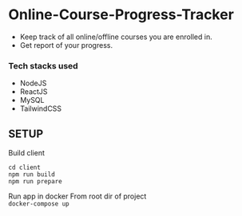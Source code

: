 # Online-Course-Progress-Tracker

-   Keep track of all online/offline courses you are enrolled in.
-   Get report of your progress.

### Tech stacks used

-   NodeJS
-   ReactJS
-   MySQL
-   TailwindCSS

## SETUP
Build client
```
cd client
npm run build
npm run prepare
```

Run app in docker
From root dir of project  
`docker-compose up`

